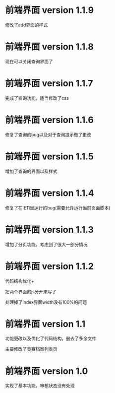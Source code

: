 # 前端界面 version 1.1.9
修改了add界面的样式

# 前端界面 version 1.1.8
现在可以关闭查询界面了

# 前端界面 version 1.1.7
完成了查询功能，适当修改了css

# 前端界面 version 1.1.6
修复了查询的bug以及对于查询提示做了更改

# 前端界面 version 1.1.5
增加了查询的界面以及样式

# 前端界面 version 1.1.4
修复了在IE11里运行的bug(需要允许运行当前页面脚本)

# 前端界面 version 1.1.3
增加了分页功能，考虑到了很大一部分情况

# 前端界面 version 1.1.2
代码结构优化+

把两个界面的js分开来写了

处理掉了index界面width没有100%的问题

# 前端界面 version 1.1
功能更改以及优化了代码结构，删去了多余文件

主要修改了竞赛档案列表页

# 前端界面 version 1.0
实现了基本功能，审核状态没有处理
